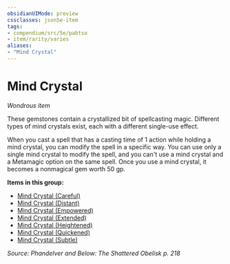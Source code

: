 ```yaml
---
obsidianUIMode: preview
cssclasses: json5e-item
tags:
- compendium/src/5e/pabtso
- item/rarity/varies
aliases: 
- "Mind Crystal"
---
```

# Mind Crystal
*Wondrous item*  


These gemstones contain a crystallized bit of spellcasting magic. Different types of mind crystals exist, each with a different single-use effect.

When you cast a spell that has a casting time of 1 action while holding a mind crystal, you can modify the spell in a specific way. You can use only a single mind crystal to modify the spell, and you can't use a mind crystal and a Metamagic option on the same spell. Once you use a mind crystal, it becomes a nonmagical gem worth 50 gp.

**Items in this group:**

- [Mind Crystal (Careful)](Mechanics/items/mind-crystal-careful-pabtso.md)
- [Mind Crystal (Distant)](Mechanics/items/mind-crystal-distant-pabtso.md)
- [Mind Crystal (Empowered)](Mechanics/items/mind-crystal-empowered-pabtso.md)
- [Mind Crystal (Extended)](Mechanics/items/mind-crystal-extended-pabtso.md)
- [Mind Crystal (Heightened)](Mechanics/items/mind-crystal-heightened-pabtso.md)
- [Mind Crystal (Quickened)](Mechanics/items/mind-crystal-quickened-pabtso.md)
- [Mind Crystal (Subtle)](Mechanics/items/mind-crystal-subtle-pabtso.md)

*Source: Phandelver and Below: The Shattered Obelisk p. 218*